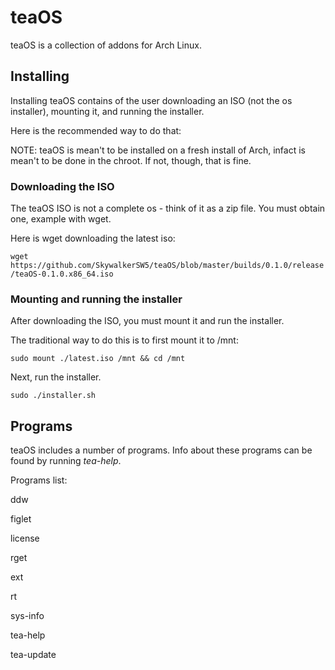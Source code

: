 # teaOS
teaOS is a collection of addons for Arch Linux. 

## Installing
Installing teaOS contains of the user downloading an ISO (not the os installer), mounting it, and running the installer. 


Here is the recommended way to do that:


NOTE: teaOS is mean't to be installed on a fresh install of Arch, infact is mean't to be done in the chroot. If not, though, that is fine.



### Downloading the ISO

The teaOS ISO is not a complete os - think of it as a zip file. You must obtain one, example with wget.


Here is wget downloading the latest iso:

```wget https://github.com/SkywalkerSW5/teaOS/blob/master/builds/0.1.0/release/teaOS-0.1.0.x86_64.iso```


### Mounting and running the installer

After downloading the ISO, you must mount it and run the installer.

The traditional way to do this is to first mount it to /mnt:

```sudo mount ./latest.iso /mnt && cd /mnt```
 
Next, run the installer.

```sudo ./installer.sh```

## Programs

teaOS includes a number of programs. Info about these programs can be found by running *tea-help*.

Programs list:

ddw

figlet

license

rget

ext

rt

sys-info

tea-help

tea-update



